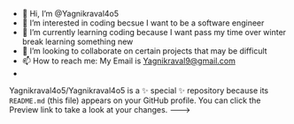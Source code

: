- 👋 Hi, I’m @Yagnikraval4o5
- 👀 I’m interested in coding becsue I want to be a software engineer
- 🌱 I’m currently learning coding because I want pass my time over winter break learning something new 
- 💞️ I’m looking to collaborate on certain projects that may be difficult
- 📫 How to reach me: My Email is Yagnikraval9@gmail.com
- 
Yagnikraval4o5/Yagnikraval4o5 is a ✨ special ✨ repository because its `README.md` (this file) appears on your GitHub profile.
You can click the Preview link to take a look at your changes.
--->
